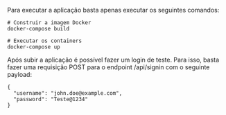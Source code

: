 Para executar a aplicação basta apenas executar os seguintes comandos:
```
# Construir a imagem Docker
docker-compose build

# Executar os containers
docker-compose up
```

Após subir a aplicação é possível fazer um login de teste. Para isso, basta fazer uma requisição POST para o endpoint /api/signin com o seguinte payload:
```
{
  "username": "john.doe@example.com",
  "password": "Teste@1234"
}
```
